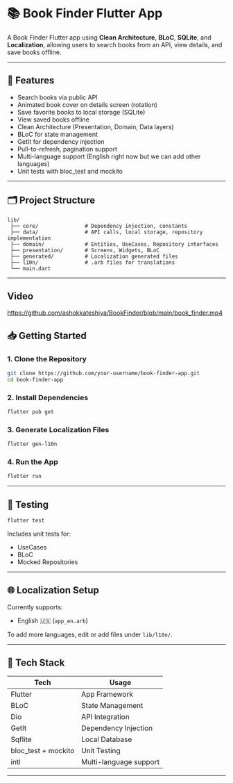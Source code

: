 # 📚 Book Finder Flutter App

A Book Finder Flutter app using **Clean Architecture**, **BLoC**, **SQLite**, and **Localization**, allowing users to search books from an API, view details, and save books offline.

---

## 🚀 Features

- Search books via public API
- Animated book cover on details screen (rotation)
- Save favorite books to local storage (SQLite)
- View saved books offline
- Clean Architecture (Presentation, Domain, Data layers)
- BLoC for state management
- GetIt for dependency injection
- Pull-to-refresh, pagination support
- Multi-language support (English right now but we can add other languages)
- Unit tests with bloc\_test and mockito

---

## 🗂️ Project Structure

```
lib/
 ├── core/               # Dependency injection, constants
 ├── data/               # API calls, local storage, repository implementation
 ├── domain/             # Entities, UseCases, Repository interfaces
 ├── presentation/       # Screens, Widgets, BLoC
 ├── generated/          # Localization generated files
 ├── l10n/               # .arb files for translations
 └── main.dart
```

---
## Video

https://github.com/ashokkateshiya/BookFinder/blob/main/book_finder.mp4

## 📥 Getting Started

### 1. Clone the Repository

```bash
git clone https://github.com/your-username/book-finder-app.git
cd book-finder-app
```

### 2. Install Dependencies

```bash
flutter pub get
```

### 3. Generate Localization Files

```bash
flutter gen-l10n
```

### 4. Run the App

```bash
flutter run
```

---

## 🧪 Testing

```bash
flutter test
```

Includes unit tests for:

-  UseCases
-  BLoC
-  Mocked Repositories

---

## 🌐 Localization Setup

Currently supports:

-  English 🇺🇸 (`app_en.arb`)

To add more languages, edit or add files under `lib/l10n/`.

---

## 📌 Tech Stack

| Tech                 | Usage                  |
| -------------------- | ---------------------- |
| Flutter              | App Framework          |
| BLoC                 | State Management       |
| Dio                  | API Integration        |
| GetIt                | Dependency Injection   |
| Sqflite              | Local Database         |
| bloc\_test + mockito | Unit Testing           |
| intl                 | Multi-language support |

---


